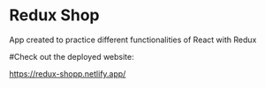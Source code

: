 # Redux Shop

App created to practice different functionalities of React with Redux

#Check out the deployed website:

https://redux-shopp.netlify.app/
